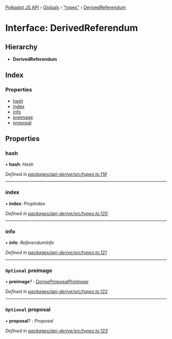 [Polkadot JS API](../README.md) › [Globals](../globals.md) › ["types"](../modules/_types_.md) › [DerivedReferendum](_types_.derivedreferendum.md)

# Interface: DerivedReferendum

## Hierarchy

* **DerivedReferendum**

## Index

### Properties

* [hash](_types_.derivedreferendum.md#hash)
* [index](_types_.derivedreferendum.md#index)
* [info](_types_.derivedreferendum.md#info)
* [preimage](_types_.derivedreferendum.md#optional-preimage)
* [proposal](_types_.derivedreferendum.md#optional-proposal)

## Properties

###  hash

• **hash**: *Hash*

*Defined in [packages/api-derive/src/types.ts:119](https://github.com/polkadot-js/api/blob/e855da1f13/packages/api-derive/src/types.ts#L119)*

___

###  index

• **index**: *PropIndex*

*Defined in [packages/api-derive/src/types.ts:120](https://github.com/polkadot-js/api/blob/e855da1f13/packages/api-derive/src/types.ts#L120)*

___

###  info

• **info**: *ReferendumInfo*

*Defined in [packages/api-derive/src/types.ts:121](https://github.com/polkadot-js/api/blob/e855da1f13/packages/api-derive/src/types.ts#L121)*

___

### `Optional` preimage

• **preimage**? : *[DeriveProposalPreImage](_types_.deriveproposalpreimage.md)*

*Defined in [packages/api-derive/src/types.ts:122](https://github.com/polkadot-js/api/blob/e855da1f13/packages/api-derive/src/types.ts#L122)*

___

### `Optional` proposal

• **proposal**? : *Proposal*

*Defined in [packages/api-derive/src/types.ts:123](https://github.com/polkadot-js/api/blob/e855da1f13/packages/api-derive/src/types.ts#L123)*
